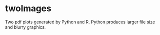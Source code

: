 # twoImages
Two pdf plots generated by Python and R. Python produces larger file size and blurry graphics.
